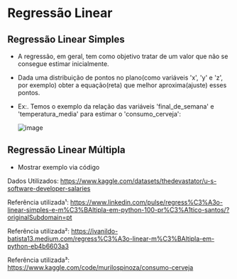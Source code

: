 # Regressão Linear


## Regressão Linear Simples

 * A regressão, em geral, tem como objetivo tratar de um valor que não se consegue estimar inicialmente.
 * Dada uma distribuição de pontos no plano(como variáveis 'x', 'y' e 'z', por exemplo) obter a equação(reta) que melhor aproxima(ajuste) esses pontos.
 * Ex:. Temos o exemplo da relação das variáveis 'final_de_semana' e 'temperatura_media' para estimar o 'consumo_cerveja':
   
   ![image](https://user-images.githubusercontent.com/58671604/230751673-44ef41e7-c2dc-4256-ad3e-17ef1d0654c2.png)
    

## Regressão Linear Múltipla

* Mostrar exemplo via código

Dados Utilizados: https://www.kaggle.com/datasets/thedevastator/u-s-software-developer-salaries

Referência utilizada¹: https://www.linkedin.com/pulse/regress%C3%A3o-linear-simples-e-m%C3%BAltipla-em-python-100-pr%C3%A1tico-santos/?originalSubdomain=pt

Referência utilizada²: https://ivanildo-batista13.medium.com/regress%C3%A3o-linear-m%C3%BAltipla-em-python-eb4b6603a3

Referência utilizada³: https://www.kaggle.com/code/murilospinoza/consumo-cerveja
